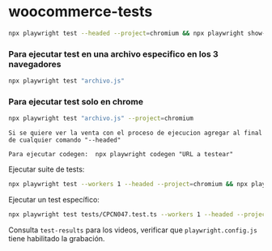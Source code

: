 # woocommerce-tests

```bash
npx playwright test --headed --project=chromium && npx playwright show-report
```

### Para ejecutar test en una archivo especifico en los 3 navegadores
```bash
npx playwright test "archivo.js"
```

### Para ejecutar test solo en chrome
```bash
npx playwright test "archivo.js" --project=chromium
```

`Si se quiere ver la venta con el proceso de ejecucion agregar al final de cualquier comando "--headed"`

`Para ejecutar codegen:  npx playwright codegen "URL a testear"`

Ejecutar suite de tests:

```bash
npx playwright test --workers 1 --headed --project=chromium && npx playwright show-report
```

Ejecutar un test específico:

```bash
npx playwright test tests/CPCN047.test.ts --workers 1 --headed --project=chromium && npx playwright show-report
```

Consulta `test-results` para los videos, verificar que `playwright.config.js` tiene habilitado la grabación.

